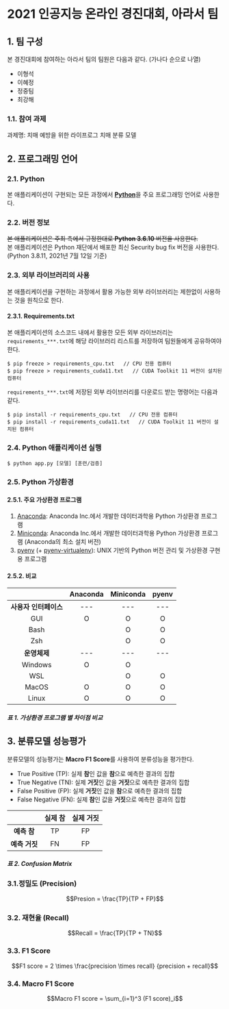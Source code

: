 # 2021 인공지능 온라인 경진대회, 아라서 팀

## 1. 팀 구성

본 경진대회에 참여하는 아라서 팀의 팀원은 다음과 같다. (가나다 순으로 나열)

- 이형석
- 이혜정
- 정중팀
- 최강해

### 1.1. 참여 과제

과제명: 치매 예방을 위한 라이프로그 치매 분류 모델

## 2. 프로그래밍 언어

### 2.1. Python

본 애플리케이션이 구현되는 모든 과정에서 [**Python**](https://www.python.org)을 주요 프로그래밍 언어로 사용한다.

### 2.2. 버전 정보

~~본 애플리케이션은 주최 측에서 규정한대로 **Python 3.6.10** 버전을 사용한다.~~  
본 애플리케이션은 Python 재단에서 배포한 최신 Security bug fix 버전을 사용한다. (Python 3.8.11, 2021년 7월 12일 기준)

### 2.3. 외부 라이브러리의 사용

본 애플리케이션을 구현하는 과정에서 활용 가능한 외부 라이브러리는 제한없이 사용하는 것을 원칙으로 한다.

#### 2.3.1. Requirements.txt

본 애플리케이션의 소스코드 내에서 활용한 모든 외부 라이브러리는 `requirements_***.txt`에 해당 라이브러리 리스트를 저장하여 팀원들에게 공유하여야 한다.

```
$ pip freeze > requirements_cpu.txt   // CPU 전용 컴퓨터
$ pip freeze > requirements_cuda11.txt   // CUDA Toolkit 11 버전이 설치된 컴퓨터
```

`requirements_***.txt`에 저장된 외부 라이브러리를 다운로드 받는 명령어는 다음과 같다.

```
$ pip install -r requirements_cpu.txt   // CPU 전용 컴퓨터
$ pip install -r requirements_cuda11.txt   // CUDA Toolkit 11 버전이 설치된 컴퓨터
```

### 2.4. Python 애플리케이션 실행

```
$ python app.py [모델] [훈련/검증]
```

### 2.5. Python 가상환경

#### 2.5.1. 주요 가상환경 프로그램

1. [Anaconda](https://www.anaconda.com/products/individual): Anaconda Inc.에서 개발한 데이터과학용 Python 가상환경 프로그램
2. [Miniconda](https://docs.conda.io/en/latest/miniconda.html): Anaconda Inc.에서 개발한 데이터과학용 Python 가상환경 프로그램 (Anaconda의 최소 설치 버전)
3. [pyenv](https://github.com/pyenv/pyenv) (+ [pyenv-virtualenv](https://github.com/pyenv/pyenv-virtualenv)): UNIX 기반의 Python 버전 관리 및 가상환경 구현용 프로그램

#### 2.5.2. 비교

|                       | Anaconda | Miniconda | pyenv |
| :-------------------: | :------: | :-------: | :---: |
| **사용자 인터페이스** |   ---    |    ---    |  ---  |
|          GUI          |    O     |     O     |   O   |
|         Bash          |          |     O     |   O   |
|          Zsh          |          |     O     |   O   |
|     **운영체제**      |   ---    |    ---    |  ---  |
|        Windows        |    O     |     O     |       |
|          WSL          |          |     O     |   O   |
|         MacOS         |    O     |     O     |   O   |
|         Linux         |    O     |     O     |   O   |

##### **표 1.** 가상환경 프로그램 별 차이점 비교

## 3. 분류모델 성능평가

분류모델의 성능평가는 **Macro F1 Score**를 사용하여 분류성능을 평가한다.

- True Positive (TP): 실제 **참**인 값을 **참**으로 예측한 결과의 집합
- True Negative (TN): 실제 **거짓**인 값을 **거짓**으로 예측한 결과의 집합
- False Positive (FP): 실제 **거짓**인 값을 **참**으로 예측한 결과의 집합
- False Negative (FN): 실제 **참**인 값을 **거짓**으로 예측한 결과의 집합

|               | 실제 참 | 실제 거짓 |
| :-----------: | :-----: | :-------: |
|  **예측 참**  |   TP    |    FP     |
| **예측 거짓** |   FN    |    FP     |

##### **표 2.** Confusion Matrix

### 3.1.정밀도 (Precision)

$$Presion = \frac{TP}{TP + FP}$$

### 3.2. 재현율 (Recall)

$$Recall = \frac{TP}{TP + TN}$$

### 3.3. F1 Score

$$F1 score = 2 \times \frac{precision \times recall} {precision + recall}$$

### 3.4. Macro F1 Score

$$Macro F1 score = \sum_{i=1}^3 (F1 score)_i$$
